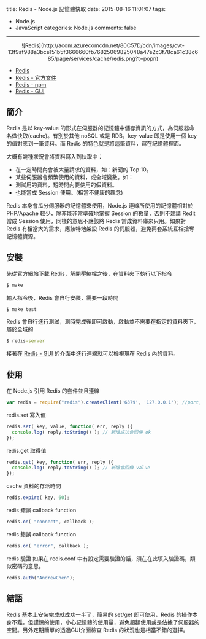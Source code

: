 title: Redis - Node.js 記憶體快取
date: 2015-08-16 11:01:07
tags:
- Node.js
- JavaScript
categories: Node.js
comments: false
---

<center>
![Redis](http://acom.azurecomcdn.net/80C57D/cdn/images/cvt-13f9af988a3bce151b5f3666660fb76825069825048a47e2c3f78ca61c38c685/page/services/cache/redis.png?t=popn)
</center>

* [Redis](http://redis.io)
* [Redis - 官方文件](http://redis.io/documentation)
* [Redis - npm](https://www.npmjs.com/package/redis)
* [Redis - GUI](http://redisdesktop.com)

## 簡介

Redis 是以 key-value 的形式在伺服器的記憶體中儲存資訊的方式，為伺服器命名做快取(cache)。有別於其他 noSQL 或是 RDB，key-value 即是使用一個 key 的值對應到一筆資料。而 Redis 的特色就是將這筆資料，寫在記憶體裡面。

大概有幾種狀況會將資料寫入到快取中：

* 在一定時間內會被大量請求的資料，如：新聞的 Top 10。
* 某些伺服器會頻繁使用的資料，或全域變數。如：
* 測試用的資料，短時間內要使用的假資料。
* 也能當成 Session 使用。(相當不健康的觀念)

Redis 本身會瓜分伺服器的記憶體來使用，Node.js 連線所使用的記憶體相對於 PHP/Apache 較少，除非能非常準確地掌握 Session 的數量，否則不建議 Redit 當成 Session 使用，同樣的意思不應該將 Redis 當成資料庫來只用。如果對 Redis 有相當大的需求，應該特地架設 Redis 的伺服器，避免兩套系統互相搶奪記憶體資源。

## 安裝

先從官方網站下載 Redis，解開壓縮檔之後，在資料夾下執行以下指令

``` bat
$ make 
```

輸入指令後，Redis 會自行安裝，需要一段時間

``` bat
$ make test
```

Redis 會自行進行測試，測時完成後即可啟動，啟動並不需要在指定的資料夾下，屬於全域的

``` bat
$ redis-server
```

接著在 [Redis - GUI](http://redisdesktop.com) 的介面中進行連線就可以檢視現在 Redis 內的資料。


## 使用

在 Node.js 引用 Redis 的套件並且連線

``` js
var redis = require("redis").createClient('6379', '127.0.0.1'); //port, IP
```

redis.set 寫入值

``` js
redis.set( key, value, function( err, reply ){
  console.log( reply.toString() ); // 新增成功會回傳 ok
});
```

redis.get 取得值

``` js
redis.get( key, function( err, reply ){
  console.log( reply.toString() ); // 新增會回傳 value
});
```

cache 資料的存活時間

``` js
redis.expire( key, 60);
```

redis 錯誤 callback function

``` js
redis.on( "connect", callback );
```

redis 錯誤 callback function

``` js
redis.on( "error", callback );
```

redis 驗證
如果在 redis.conf 中有設定需要驗證的話，須在在此填入驗證碼，類似密碼的意思。

``` js
redis.auth("AndrewChen");
```

## 結語

Redis 基本上安裝完成就成功一半了，簡易的 set/get 即可使用，Redis 的操作本身不難，但謹慎的使用，小心記憶體的使用量，避免超額使用或是佔據了伺服器的空間。另外定期簡單的透過GUI介面檢查 Redis 的狀況也是相當不錯的選擇。